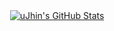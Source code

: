 
<div align="center">
  <a href="https://github.com/uJhin">
    <img alt="uJhin's GitHub Stats" src="https://github-readme-stats.vercel.app/api?username=uJhin&show_icons=true">
<!--     <br/><br/> -->
<!--     <img alt="Banner" src="images/Banner.png"> -->
  </a>  
</div>


<!-- Last -->

<!--
<div align="center">
  <h3>I'm ready to die</h3>
</div>
<div align="right">
  <i>Harry Potter and the Deathly Hallows: Part 2 (2011)</i>
</div>
-->

<!--
# You-Jhin
You-Jhin's GitHub page
## Profile
- [GitHub](https://github.com/uJhin)
- email: `ujhin942@gmail.com`
-->


